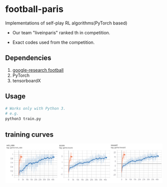 # football-paris
Implementations of self-play RL algorithms(PyTorch based)

* Our team "liveinparis" ranked th in competition.

* Exact codes used from the competition.


## Dependencies
1. [google-research football](https://github.com/google-research/football)
2. PyTorch
3. tensorboardX

## Usage
```bash
# Works only with Python 3.
# e.g.
python3 train.py
```

## training curves
![](data/images/trained_result.png)

